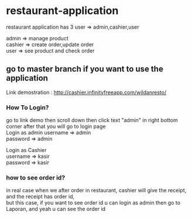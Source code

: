 # restaurant-application  
restaurant application has 3 user => admin,cashier,user  

admin => manage product  
cashier => create order,update order  
user => see product and check order  

## go to master branch if you want to use the application

Link demostration : http://cashier.infinityfreeapp.com/wildanresto/  

### How To Login?
go to link demo then scroll down then click text "admin" in right bottom corner after that you will go to login page  
Login as admin 
username => admin  
password => admin

Login as Cashier  
username => kasir  
password => kasir  

### how to see order id?
in real case when we after order in restaurant, cashier will give the receipt, and the receipt has order id,  
but this case, if you want to see order id u can login as admin then go to Laporan, and yeah u can see the order id
